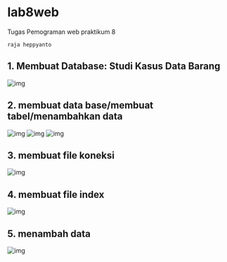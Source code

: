 # lab8web
Tugas Pemograman web praktikum 8
```
raja heppyanto
```

## 1. Membuat Database: Studi Kasus Data Barang
![img](https://github.com/luffy-arc/lab8web/blob/main/Screenshot%202023-11-28%20040158.png)

## 2. membuat data base/membuat tabel/menambahkan data
![img](https://github.com/luffy-arc/lab8web/blob/main/Screenshot%202023-11-28%20040430.png)
![img](https://github.com/luffy-arc/lab8web/blob/main/Screenshot%202023-11-28%20040304.png)
![img](https://github.com/luffy-arc/lab8web/blob/main/Screenshot%202023-11-28%20040613.png)
## 3. membuat file koneksi
![img](https://github.com/luffy-arc/lab8web/blob/main/Screenshot%202023-11-28%20040823.png)
## 4. membuat file index
![img](https://github.com/luffy-arc/lab8web/blob/main/Screenshot%20(67).png)
## 5. menambah data
![img](https://github.com/luffy-arc/lab8web/blob/main/Screenshot%20(68).png)
